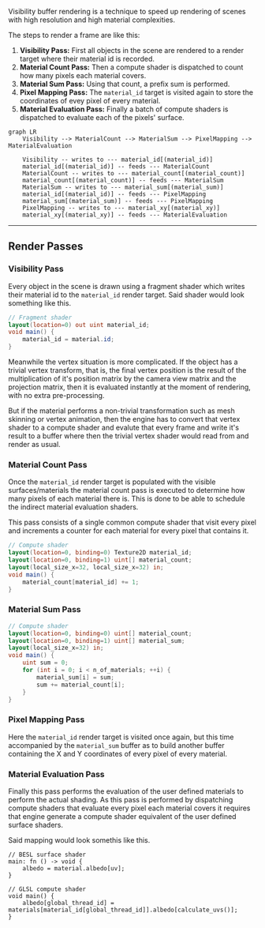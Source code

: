 Visibility buffer rendering is a technique to speed up rendering of scenes with high resolution and high material complexities.

The steps to render a frame are like this:
1. **Visibility Pass:** First all objects in the scene are rendered to a render target where their material id is recorded.
2. **Material Count Pass:** Then a compute shader is dispatched to count how many pixels each material covers.
3. **Material Sum Pass:** Using that count, a prefix sum is performed.
4. **Pixel Mapping Pass:** The `material_id` target is visited again to store the coordinates of evey pixel of every material.
5. **Material Evaluation Pass:** Finally a batch of compute shaders is dispatched to evaluate each of the pixels' surface.

```mermaid
graph LR
	Visibility --> MaterialCount --> MaterialSum --> PixelMapping --> MaterialEvaluation

	Visibility -- writes to --- material_id[(material_id)]
	material_id[(material_id)] -- feeds --- MaterialCount
	MaterialCount -- writes to --- material_count[(material_count)]
	material_count[(material_count)] -- feeds --- MaterialSum
	MaterialSum -- writes to --- material_sum[(material_sum)]
	material_id[(material_id)] -- feeds --- PixelMapping
	material_sum[(material_sum)] -- feeds --- PixelMapping
	PixelMapping -- writes to --- material_xy[(material_xy)]
	material_xy[(material_xy)] -- feeds --- MaterialEvaluation
```
---
## Render Passes
### Visibility Pass
Every object in the scene is drawn using a fragment shader which writes their material id to the `material_id` render target.
Said shader would look something like this.
```glsl
// Fragment shader
layout(location=0) out uint material_id;
void main() {
	material_id = material.id;
}
```
Meanwhile the vertex situation is more complicated. If the object has a trivial vertex transform, that is, the final vertex position is the result of the multiplication of it's position matrix by the camera view matrix and the projection matrix, then it is evaluated instantly at the moment of rendering, with no extra pre-processing.

But if the material performs a non-trivial transformation such as mesh skinning or vertex animation, then the engine has to convert that vertex shader to a compute shader and evalute that every frame and write it's result to a buffer where then the trivial vertex shader would read from and render as usual.

### Material Count Pass
Once the `material_id` render target is populated with the visible surfaces/materials the material count pass is executed to determine how many pixels of each material there is. This is done to be able to schedule the indirect material evaluation shaders.

This pass consists of a single common compute shader that visit every pixel and increments a counter for each material for every pixel that contains it.

```glsl
// Compute shader
layout(location=0, binding=0) Texture2D material_id;
layout(location=0, binding=1) uint[] material_count;
layout(local_size_x=32, local_size_x=32) in;
void main() {
	material_count[material_id] += 1;
}
```

### Material Sum Pass

```glsl
// Compute shader
layout(location=0, binding=0) uint[] material_count;
layout(location=0, binding=1) uint[] material_sum;
layout(local_size_x=32) in;
void main() {
	uint sum = 0;
	for (int i = 0; i < n_of_materials; ++i) {
		material_sum[i] = sum;
		sum += material_count[i];
	}
}
```

### Pixel Mapping Pass
Here the `material_id` render target is visited once again, but this time accompanied by the `material_sum` buffer as to build another buffer containing the X and Y coordinates of every pixel of every material.

### Material Evaluation Pass
Finally this pass performs the evaluation of the user defined materials to perform the actual shading.
As this pass is performed by dispatching compute shaders that evaluate every pixel each material covers it requires that engine generate a compute shader equivalent of the user defined surface shaders.

Said mapping would look somethis like this.
```hlsl
// BESL surface shader
main: fn () -> void {
	albedo = material.albedo[uv];
}

// GLSL compute shader
void main() {
	albedo[global_thread_id] = materials[material_id[global_thread_id]].albedo[calculate_uvs()];
}
```